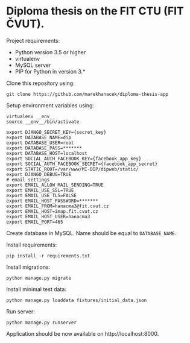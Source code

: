 # Diploma thesis on the FIT CTU (FIT ČVUT).

Project requirements:
- Python version 3.5 or higher
- virtualenv
- MySQL server
- PIP for Python in version 3.*

Clone this repository using:
```
git clone https://github.com/marekhanacek/diploma-thesis-app
```

Setup environment variables using:
```
virtualenv __env__
source __env__/bin/activate

export DJANGO_SECRET_KEY={secret_key}
export DATABASE_NAME=dip
export DATABASE_USER=root
export DATABASE_PASS=*******
export DATABASE_HOST=localhost
export SOCIAL_AUTH_FACEBOOK_KEY={facebook_app_key}
export SOCIAL_AUTH_FACEBOOK_SECRET={facebook_app_secret}
export STATIC_ROOT=/var/www/MI-DIP/dipweb/static/
export DJANGO_DEBUG=TRUE
# email settings
export EMAIL_ALLOW_MAIL_SENDING=TRUE
export EMAIL_USE_SSL=TRUE
export EMAIL_USE_TLS=FALSE
export EMAIL_HOST_PASSWORD=*******
export EMAIL_FROM=hanacma3@fit.cvut.cz
export EMAIL_HOST=imap.fit.cvut.cz
export EMAIL_HOST_USER=hanacma3
export EMAIL_PORT=465
```

Create database in MySQL. Name should be equal to `DATABASE_NAME`.

Install requirements:
```
pip install -r requirements.txt
```

Install migrations:
```
python manage.py migrate
```

Install minimal test data:
```
python manage.py loaddata fixtures/initial_data.json
```

Run server:
```
python manage.py runserver
```

Application should be now available on http://localhost:8000.